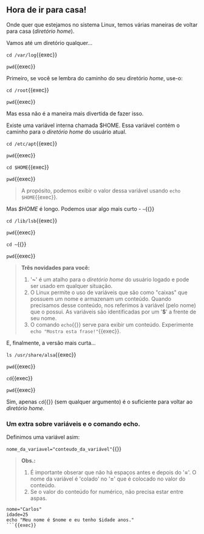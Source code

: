 ## Hora de ir para casa!
Onde quer que estejamos no sistema Linux, temos várias maneiras de voltar para casa (_diretório home_). 

Vamos até um diretório qualquer...

`cd /var/log`{{exec}}

`pwd`{{exec}}

Primeiro, se você se lembra do caminho do seu diretório _home_, use-o:

`cd /root`{{exec}}

`pwd`{{exec}}

Mas essa não é a maneira mais divertida de fazer isso.

Existe uma variável interna chamada $HOME. Essa variável contém o caminho para o _diretório home_ do usuário atual.

`cd /etc/apt`{{exec}}

`pwd`{{exec}}

`cd $HOME`{{exec}}

`pwd`{{exec}}

>A propósito, podemos exibir o valor dessa variável usando `echo $HOME`{{exec}}. 

Mas _$HOME_ é longo. Podemos usar algo mais curto - `~`{{}}

`cd /lib/lsb`{{exec}}

`pwd`{{exec}}

`cd ~`{{}}

`pwd`{{exec}}

>**Três novidades para você:**
>1. '**~**' é um atalho para o _diretório home_ do usuário logado e pode ser usado em qualquer situação.
>2. O Linux permite o uso de variáveis que são como "caixas" que possuem um nome e armazenam um conteúdo. Quando precisamos desse conteúdo, nos referimos à variável (pelo nome) que o possui. As variáveis são identificadas por um '**$**' a frente de seu nome.
>3. O comando `echo`{{}} serve para exibir um conteúdo. Experimente `echo "Mostra esta frase!"`{{exec}}.

E, finalmente, a versão mais curta...

`ls /usr/share/alsa`{{exec}}

`pwd`{{exec}}

`cd`{{exec}}

`pwd`{{exec}}

Sim, apenas `cd`{{}} (sem qualquer argumento) é o suficiente para voltar ao _diretório home_.

### Um extra sobre variáveis e o comando echo.
Definimos uma variável asim:

`nome_da_variavel="conteudo_da_variável"`{{}}

>**Obs.:**
>1. É importante obserar que não há espaços antes e depois do '**=**'. O nome da variável é 'colado' no '**=**' que é colocado no valor do conteúdo.
>2. Se o valor do conteúdo for numérico, não precisa estar entre aspas.

```
nome="Carlos"
idade=25
echo "Meu nome é $nome e eu tenho $idade anos."
```{{exec}}
